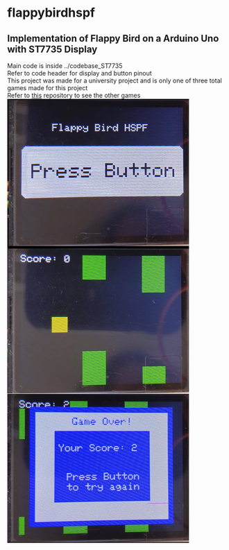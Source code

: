 # flappybirdhspf
## Implementation of Flappy Bird on a Arduino Uno with ST7735 Display
Main code is inside ../codebase_ST7735 \
Refer to code header for display and button pinout \
This project was made for a university project and is only one of three total games made for this project \
Refer to [this](https://github.com/ErlindS/ArduinoSnake) repository to see the other games \
![Cover Image](flappybird_cover_image.jpg)
